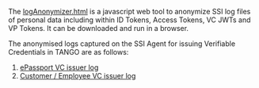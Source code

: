 The [logAnonymizer.html](https://github.com/TANGO-EU-PROJECT/ssi-uself-agent/blob/main/logs/logAnonymizer.html) is a javascript web tool to anonymize SSI log files of personal data including within ID Tokens, Access Tokens, VC JWTs and VP Tokens. It can be downloaded and run in a browser.

The anonymised logs captured on the SSI Agent for issuing Verifiable Credentials in TANGO are as follows:
1. [ePassport VC issuer log](logs/issue-epassport-vc.md)
2. [Customer / Employee VC issuer log](logs/issue-customer-employee-vc.md)
